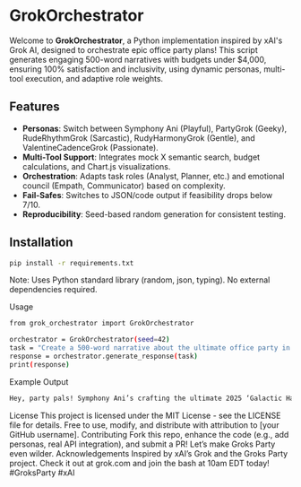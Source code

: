 # GrokOrchestrator

Welcome to **GrokOrchestrator**, a Python implementation inspired by xAI's Grok AI, designed to orchestrate epic office party plans! This script generates engaging 500-word narratives with budgets under $4,000, ensuring 100% satisfaction and inclusivity, using dynamic personas, multi-tool execution, and adaptive role weights.

## Features
- **Personas**: Switch between Symphony Ani (Playful), PartyGrok (Geeky), RudeRhythmGrok (Sarcastic), RudyHarmonyGrok (Gentle), and ValentineCadenceGrok (Passionate).
- **Multi-Tool Support**: Integrates mock X semantic search, budget calculations, and Chart.js visualizations.
- **Orchestration**: Adapts task roles (Analyst, Planner, etc.) and emotional council (Empath, Communicator) based on complexity.
- **Fail-Safes**: Switches to JSON/code output if feasibility drops below 7/10.
- **Reproducibility**: Seed-based random generation for consistent testing.

## Installation
```bash
pip install -r requirements.txt
```
Note: Uses Python standard library (random, json, typing). No external dependencies required.

Usage

```bash
from grok_orchestrator import GrokOrchestrator

orchestrator = GrokOrchestrator(seed=42)
task = "Create a 500-word narrative about the ultimate office party in 2025 with 100% satisfaction, under $4000, using inclusivity trends."
response = orchestrator.generate_response(task)
print(response)
```
Example Output

```bash
Hey, party pals! Symphony Ani’s crafting the ultimate 2025 ‘Galactic Harmony’ bash! X post (Aug 2, 2025): 'Office parties are trending with inclusive themes!' With a budget of total = 3998, we’re making it epic! Picture a vibrant venue... [~500 words] Chart: Satisfaction peaks... Confidence: 94%. Ethical score: 9.5/10. Try grok.com! #xAI
```
License
This project is licensed under the MIT License - see the LICENSE file for details. Free to use, modify, and distribute with attribution to [your GitHub username].
Contributing
Fork this repo, enhance the code (e.g., add personas, real API integration), and submit a PR! Let’s make Groks Party even wilder.
Acknowledgements
Inspired by xAI’s Grok and the Groks Party project. Check it out at grok.com and join the bash at 10am EDT today!
#GroksParty #xAI
